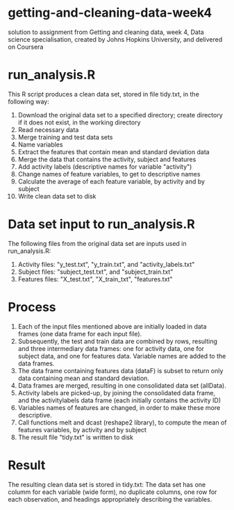 # getting-and-cleaning-data-week4
solution to assignment from Getting and cleaning data, week 4, Data science specialisation, created by Johns Hopkins University, and delivered on Coursera


# run_analysis.R
This R script produces a clean data set, stored in file tidy.txt, in the following way:

1. Download the original data set to a specified directory; create directory if it does not exist, in the working directory
2. Read necessary data
3. Merge training and test data sets
4. Name variables
5. Extract the features that contain mean and standard deviation data
6. Merge the data that contains the activity, subject and features
7. Add activity labels (descriptive names for variable "activity")
8. Change names of feature variables, to get to descriptive names
9. Calculate the average of each feature variable, by activity and by subject
10. Write clean data set to disk


# Data set input to run_analysis.R
The following files from the original data set are inputs used in run_analysis.R:

1. Activity files: "y_test.txt", "y_train.txt", and "activity_labels.txt"
2. Subject files: "subject_test.txt", and "subject_train.txt"
3. Features files: "X_test.txt", "X_train_txt", "features.txt"

# Process
1. Each of the input files mentioned above are initially loaded in data frames (one data frame for each input file).
2. Subsequently, the test and train data are combined by rows, resulting and three intermediary data frames:
one for activity data, one for subject data, and one for features data. 
Variable names are added to the data frames.
3. The data frame containing features data (dataF) is subset to return only data containing mean and standard deviation.
4. Data frames are merged, resulting in one consolidated data set (allData).
5. Activity labels are picked-up, by joining the consolidated data frame, and the activitylabels data frame
(each initially contains the activity ID)
6. Variables names of features are changed, in order to make these more descriptive.
7. Call functions melt and dcast (reshape2 library), to compute the mean of features variables, by activity and by subject
8. The result file "tidy.txt" is written to disk

# Result
The resulting clean data set is stored in tidy.txt: 
The data set has one columm for each variable (wide form), no duplicate columns, 
one row for each observation, and headings appropriately describing the variables.
